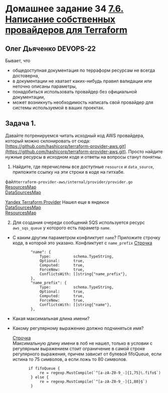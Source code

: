 # Домашнее задание 34 [7.6. Написание собственных провайдеров для Terraform](https://github.com/netology-code/virt-homeworks/tree/virt-11/07-terraform-06-providers)

## Олег Дьяченко DEVOPS-22

Бывает, что 
* общедоступная документация по терраформ ресурсам не всегда достоверна,
* в документации не хватает каких-нибудь правил валидации или неточно описаны параметры,
* понадобиться использовать провайдер без официальной документации,
* может возникнуть необходимость написать свой провайдер для системы используемой в ваших проектах.

## Задача 1. 
Давайте потренируемся читать исходный код AWS провайдера, который можно склонировать от сюда: 
[https://github.com/hashicorp/terraform-provider-aws.git](https://github.com/hashicorp/terraform-provider-aws.git).
Просто найдите нужные ресурсы в исходном коде и ответы на вопросы станут понятны. 


1. Найдите, где перечислены все доступные `resource` и `data_source`, приложите ссылку на эти строки в коде на 
гитхабе.  

файл```terraform-provider-aws/internal/provider/provider.go```
[ResourcesMap](https://github.com/hashicorp/terraform-provider-aws/blob/fbc1c405d771b831dfad7a3e5ab7532341aa1d75/internal/provider/provider.go#L943)  
[DataSourcesMap](https://github.com/hashicorp/terraform-provider-aws/blob/fbc1c405d771b831dfad7a3e5ab7532341aa1d75/internal/provider/provider.go#L419)

[Yandex Terraform Provider](https://github.com/yandex-cloud/terraform-provider-yandex) Нашел еще в яндексе  
[DataSourcesMap](https://github.com/yandex-cloud/terraform-provider-yandex/blob/1a282ae5b3d134390246727d3d95f8873ed4f45e/yandex/provider.go#L146)  
[ResourcesMap](https://github.com/yandex-cloud/terraform-provider-yandex/blob/1a282ae5b3d134390246727d3d95f8873ed4f45e/yandex/provider.go#L222)  


2. Для создания очереди сообщений SQS используется ресурс `aws_sqs_queue` у которого есть параметр `name`. 
  * С каким другим параметром конфликтует `name`? Приложите строчку кода, в которой это указано.
      Конфликтует с `name_prefix`
      [Строчка](https://github.com/hashicorp/terraform-provider-aws/blob/fbc1c405d771b831dfad7a3e5ab7532341aa1d75/internal/service/sqs/queue.go#L83)
      ```
              "name": {
                  Type:          schema.TypeString,
                  Optional:      true,
                  Computed:      true,
                  ForceNew:      true,
                  ConflictsWith: []string{"name_prefix"},
              },
              "name_prefix": {
                  Type:          schema.TypeString,
                  Optional:      true,
                  Computed:      true,
                  ForceNew:      true,
                  ConflictsWith: []string{"name"},
              },
      ```

  * Какая максимальная длина имени?  
  * Какому регулярному выражению должно подчиняться имя? 
          
      [Строчка](https://github.com/hashicorp/terraform-provider-aws/blob/fbc1c405d771b831dfad7a3e5ab7532341aa1d75/internal/service/sqs/queue.go#L430)  
      Максимальную длину имени в лоб не нашел, только в условии с регулярным выражением стоит ограничение в самой строке регулярного выражения,
      причем зависит от булевой fifoQueue, если истина то 75 символов, а если ложь то 80 символов. 
      ``` 
             if fifoQueue {
                  re = regexp.MustCompile(`^[a-zA-Z0-9_-]{1,75}\.fifo$`)
              } else {
                  re = regexp.MustCompile(`^[a-zA-Z0-9_-]{1,80}$`)
              }
      ```